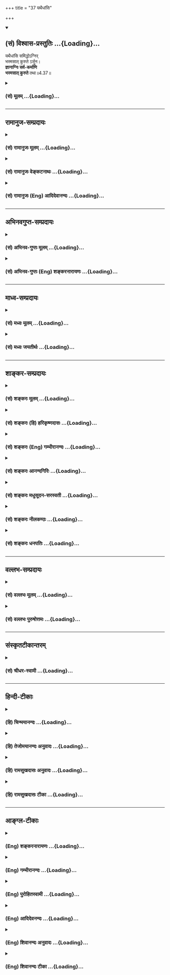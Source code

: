 +++
title = "37 यथैधांसि"

+++
<div class="js_include" newlevelforh1="2" title="(सं) विश्वास-प्रस्तुतिः" unfilled url="/mahAbhAratam/shlokashaH/06-bhIShma-parva/03-bhagavad-gItA-parva/saMskRtam/vishvAsa-prastutiH/04_jnAna-yogaH_brahmArp/37_yathaidhAMsi.md">
<details open><summary><h2>(सं) विश्वास-प्रस्तुतिः ...{Loading}...</h2></summary>

यथैधांसि समिद्धोऽग्निर्  
भस्मसात् कुरुते ऽर्जुन।  
**ज्ञानाग्निः सर्व-कर्माणि**  
**भस्मसात् कुरुते** तथा॥4.37॥
</details>
</div>
<div class="js_include collapsed" newlevelforh1="3" title="(सं) मूलम्" unfilled url="/mahAbhAratam/shlokashaH/06-bhIShma-parva/03-bhagavad-gItA-parva/saMskRtam/mUlam/04_jnAna-yogaH_brahmArp/37_yathaidhAMsi.md">
<details><summary><h3>(सं) मूलम् ...{Loading}...</h3></summary>

यथैधांसि समिद्धोऽग्निर्भस्मसात्कुरुतेऽर्जुन।  
ज्ञानाग्निः सर्वकर्माणि भस्मसात्कुरुते तथा।।4.37।।
</details>
</div>


_________________
## रामानुज-सम्प्रदायः
<div class="js_include collapsed" newlevelforh1="3" title="(सं) रामानुजः मूलम्" unfilled url="/mahAbhAratam/shlokashaH/06-bhIShma-parva/03-bhagavad-gItA-parva/saMskRtam/rAmAnujaH/mUlam/04_jnAna-yogaH_brahmArp/37_yathaidhAMsi.md">
<details><summary><h3>(सं) रामानुजः मूलम् ...{Loading}...</h3></summary>

।।4.37।। सम्यक् प्रवृद्ध **अग्निः** इन्धनसमुच्चयम् इव
आत्मयाथात्म्यज्ञानरूपः अग्निः जीवात्मगतम् अनादिकालप्रवृत्तानेककर्मसञ्चयं
भस्मीकरोति।

</details>
</div>
<div class="js_include collapsed" newlevelforh1="3" title="(सं) रामानुजः वेङ्कटनाथः" unfilled url="/mahAbhAratam/shlokashaH/06-bhIShma-parva/03-bhagavad-gItA-parva/saMskRtam/rAmAnujaH/venkaTanAthaH/04_jnAna-yogaH_brahmArp/37_yathaidhAMsi.md">
<details><summary><h3>(सं) रामानुजः वेङ्कटनाथः ...{Loading}...</h3></summary>

  
  
।।4.37।। नन्वेकस्य कथमनादिकालप्रवृत्तानन्तपापनिवर्तकत्वम्नाभुक्तं क्षीयते
कर्म कल्पकोटिशतैरपि ब्र.वै.26।70 इत्यादिवचनाच्च
पापस्वरूपनिवर्तकत्वमनुपपन्नम् केवलं विलम्बाय स्यादित्याशङ्क्योच्यते
यथैधांसीति। समुद्रसन्तरणदृष्टान्तः पुनःप्रवेशाविरोधी
काष्ठभस्मसात्करणदृष्टान्तेन तु पुनः कार्यकरत्वप्रसङ्गोऽपि प्रतिषिद्धः।
भस्मसात्कुरुते भस्मीभूतानि कुरुते अकार्यकराणि कुरुत इत्यर्थः। समिद्धः
इत्यत्र सर्वदहनयोग्यत्वायोपसर्गधात्वर्थयोर्व्यञ्जनंसम्यक्प्रवृद्ध
इति। एधांसि इति बहुवचनमेकस्यानेकनिवर्तकत्वाभिप्रायमिति दर्शयति
इन्धनसञ्चयमिति। सर्वकर्माणि इतिवचनाद्विरोधित्वेन स्थितस्य
सांसारिकपुण्यविशेषस्यापि निवर्तकत्वमवगतम्। नाभुक्तमित्यादित्वन्यपरम्
अन्यथा प्रायश्चित्तशास्त्राण्यपि कुप्येयुरिति भावः।  
  

</details>
</div>
<div class="js_include collapsed" newlevelforh1="3" title="(सं) रामानुजः (Eng) आदिदेवानन्दः" unfilled url="/mahAbhAratam/shlokashaH/06-bhIShma-parva/03-bhagavad-gItA-parva/saMskRtam/rAmAnujaH/english/AdidevAnandaH/04_jnAna-yogaH_brahmArp/37_yathaidhAMsi.md">
<details><summary><h3>(सं) रामानुजः (Eng) आदिदेवानन्दः ...{Loading}...</h3></summary>

4.37 The fire of knowledge concerning the real nature of the self reduces to ashes the collection of endless Karmas accumulated from beginningless times, just as a well-kindled fire reduces to ashes a bundle of firewood.

</details>
</div>


_________________
## अभिनवगुप्त-सम्प्रदायः
<div class="js_include collapsed" newlevelforh1="3" title="(सं) अभिनव-गुप्तः मूलम्" unfilled url="/mahAbhAratam/shlokashaH/06-bhIShma-parva/03-bhagavad-gItA-parva/saMskRtam/abhinava-guptaH/mUlam/04_jnAna-yogaH_brahmArp/37_yathaidhAMsi.md">
<details><summary><h3>(सं) अभिनव-गुप्तः मूलम् ...{Loading}...</h3></summary>

।।4.36 4.37।। सर्वं कर्माखिलम् (श्लो. 433) इति यदुक्तं तत्स्फुटयितुं
प्रथमश्लोकेन अधर्मोऽपि नश्यति इति वदन् सर्वं कर्म इति द्वितीयेन
संस्कारलेशोऽपि नावतिष्ठतीति सूचयन् अखिलम् इति व्याचष्टे अपि चेदिति।
यथेति। सुसमिद्धोऽभ्यासजातप्रतिपत्तिदार्ढ्यबन्धेन +++(K omits सु)+++
ज्ञानाग्निर्भवति यथा तथा प्रयतनीयमिति भावः ।

</details>
</div>
<div class="js_include collapsed" newlevelforh1="3" title="(सं) अभिनव-गुप्तः (Eng) शङ्करनारायणः" unfilled url="/mahAbhAratam/shlokashaH/06-bhIShma-parva/03-bhagavad-gItA-parva/saMskRtam/abhinava-guptaH/english/shankaranArAyaNaH/04_jnAna-yogaH_brahmArp/37_yathaidhAMsi.md">
<details><summary><h3>(सं) अभिनव-गुप्तः (Eng) शङ्करनारायणः ...{Loading}...</h3></summary>

4.36-37 Api cet etc. Yatha etc. The idea is this : One should exert is
such a way so that the fire of knowledge remains well fuelled with the
knot of firmness of conviction born of practice.

</details>
</div>


_________________
## माध्व-सम्प्रदायः
<div class="js_include collapsed" newlevelforh1="3" title="(सं) मध्वः मूलम्" unfilled url="/mahAbhAratam/shlokashaH/06-bhIShma-parva/03-bhagavad-gItA-parva/saMskRtam/madhvaH/mUlam/04_jnAna-yogaH_brahmArp/37_yathaidhAMsi.md">
<details><summary><h3>(सं) मध्वः मूलम् ...{Loading}...</h3></summary>

।।4.37।। Sri Madhvacharya did not comment on this sloka.

</details>
</div>
<div class="js_include collapsed" newlevelforh1="3" title="(सं) मध्वः जयतीर्थः" unfilled url="/mahAbhAratam/shlokashaH/06-bhIShma-parva/03-bhagavad-gItA-parva/saMskRtam/madhvaH/jayatIrthaH/04_jnAna-yogaH_brahmArp/37_yathaidhAMsi.md">
<details><summary><h3>(सं) मध्वः जयतीर्थः ...{Loading}...</h3></summary>

।।4.37।। Sri Jayatirtha did not comment on this sloka.

</details>
</div>


_________________
## शाङ्कर-सम्प्रदायः
<div class="js_include collapsed" newlevelforh1="3" title="(सं) शङ्करः मूलम्" unfilled url="/mahAbhAratam/shlokashaH/06-bhIShma-parva/03-bhagavad-gItA-parva/saMskRtam/shankaraH/mUlam/04_jnAna-yogaH_brahmArp/37_yathaidhAMsi.md">
<details><summary><h3>(सं) शङ्करः मूलम् ...{Loading}...</h3></summary>

।।4.37।। **यथा एधांसि** काष्ठानि **समिद्धः** सम्यक् इद्धः दीप्तः
**अग्निः भस्मसात्** भस्मीभावं **कुरुते** हे **अर्जुन** ज्ञानमेव अग्निः
**ज्ञानाग्निः** **सर्वकर्माणि भस्मसात् कुरुते तथा**
निर्बीजीकरोतीत्यर्थः। न हि साक्षादेव ज्ञानाग्निः कर्माणि इन्धनवत्
भस्मीकर्तुं शक्नोति। तस्मात् सम्यग्दर्शनं सर्वकर्मणां निर्बीजत्वे कारणम्
इत्यभिप्रायः। सामर्थ्यात् येन कर्मणा शरीरम् आरब्धं तत् प्रवृत्तफलत्वात्
उपभोगेनैव क्षीयते। अतो यानि अप्रवृत्तफलानि ज्ञानोत्पत्तेः प्राक् कृतानि
ज्ञानसहभावीनि च अतीतानेकजन्मकृतानि च तान्येव सर्वाणि भस्मसात्
कुरुते।। यतः एवम् अतः

</details>
</div>
<div class="js_include collapsed" newlevelforh1="3" title="(सं) शङ्करः (हि) हरिकृष्णदासः" unfilled url="/mahAbhAratam/shlokashaH/06-bhIShma-parva/03-bhagavad-gItA-parva/saMskRtam/shankaraH/hindI/harikRShNadAsaH/04_jnAna-yogaH_brahmArp/37_yathaidhAMsi.md">
<details><summary><h3>(सं) शङ्करः (हि) हरिकृष्णदासः ...{Loading}...</h3></summary>

।।4.37।। ज्ञान पापको किस प्रकार नष्ट कर देता है सो दृष्टान्तसहित कहते हैं
हे अर्जुन जैसे अच्छी प्रकारसे प्रदीप्त यानी प्रज्वलित हुआ अग्नि ईंधनको
अर्थात् काष्ठके समूहको भस्मरूप कर देता है वैसे ही ज्ञानरूप अग्नि सब
कर्मोंको भस्मरूप कर देता है अर्थात् निर्बीज कर देता है। क्योंकि ईंधनकी
भाँति ज्ञानरूप अग्नि कर्मोंको साक्षात् भस्मरूप नहीं कर सकता इसलिये इसका
यही अभिप्राय है कि यथार्थ ज्ञान सब कर्मोंको निर्बीज करनेका हेतु है। जिस
कर्मसे शरीर उत्पन्न हुआ है वह फल देनेके लिये प्रवृत्त हो चुका इसलिये
उसका नाश तो उपभोगद्वारा ही होगा। यह युक्तिसिद्ध बात है। अतः इस जन्ममें
ज्ञानकी उत्पत्तिसे पहले और ज्ञानके साथसाथ किये हुए एवं पुराने अनेक
जन्मोंमें किये हुए जो कर्म अभीतक फल देनेके लिये प्रवृत्त नहीं हुए हैं उन
सब कर्मोंको ही ज्ञानाग्नि भस्म करता है ( प्रारब्धकर्मोंको नहीं )।

</details>
</div>
<div class="js_include collapsed" newlevelforh1="3" title="(सं) शङ्करः (Eng) गम्भीरानन्दः" unfilled url="/mahAbhAratam/shlokashaH/06-bhIShma-parva/03-bhagavad-gItA-parva/saMskRtam/shankaraH/english/gambhIrAnandaH/04_jnAna-yogaH_brahmArp/37_yathaidhAMsi.md">
<details><summary><h3>(सं) शङ्करः (Eng) गम्भीरानन्दः ...{Loading}...</h3></summary>

4.37 O Arjuna, yatha, as; a samiddhah, blazing; agnih, fire, a well
lighted fire; kurute, reduces; edhamsi, pieces of wood; bhasmasat, to
ashes; tatha, similarly; jnanagnih, the fire of Knowledge-Knowledge
itself being the fire; kurute, reduces; bhasmasat, to ashes;
sarva-karmani, all actions, i.e. it renders them ineffective, for the
fire of Knowledge itself cannot directly \[Knowledge destroys ignorance,
and thery the idea of agentship is eradicated. This in turn makes
actions impossible.\] burn actions to ashes, like pieces of wood. So,
the idea implied is that full enlightenment is the cuase of making all
actions impotent. From the force the context \[If the body were to die
just with the dawn of Knowledge, imparting of Knowledge by enlightened
persons would be impossible, and thus there would be no teacher to
transmit Knowledge!\] it follows that, since the result of actions owing
to which the present body has been born has already become effective,
therefore it gets eshausted only through experiencing it. Hence,
Knowledge reduces to ashes only all those actions that were done (in
this life) prior to the rise of Knowledge and that have not become
effective, as also those performed along with (i.e. after the dawn of)
Knowledge, and those that were done in the many past lives. Since this
is so, therefore,

</details>
</div>
<div class="js_include collapsed" newlevelforh1="3" title="(सं) शङ्करः आनन्दगिरिः" unfilled url="/mahAbhAratam/shlokashaH/06-bhIShma-parva/03-bhagavad-gItA-parva/saMskRtam/shankaraH/AnandagiriH/04_jnAna-yogaH_brahmArp/37_yathaidhAMsi.md">
<details><summary><h3>(सं) शङ्करः आनन्दगिरिः ...{Loading}...</h3></summary>

।।4.37।। ज्ञाने सत्यपि धर्माधर्मयोरुपलम्भात्कुतस्ततो निवृत्तिरित्याशङ्क्य
ज्ञानस्य धर्माधर्मनिवर्तकत्वं दृष्टान्तेन दर्शयितुमनन्तरश्लोकमवतारयति
**ज्ञानमिति।** योग्यायोग्यविभागेन निवर्तकत्वानिवर्तकत्वविभागमुदाहरति
**यथेति।** दृष्टान्तानुरूपं दार्ष्टान्तिकमाचष्टे **ज्ञानाग्निरिति।**
योग्यविषयेऽपि दाहकत्वमग्नेरप्रतिबन्धापेक्षयेति विवक्षित्वा विशिनष्टि
**सम्यगिति।** दार्ष्टान्तिकं व्याचष्टे **ज्ञानमेवेति।** ननु ज्ञानं
साक्षादेव कर्मदाहकं किमिति नोच्यते निर्बीजीकरोति कर्मेति किमिति
व्याख्यानमित्याशङ्क्याह **नहीति।** ज्ञानस्य स्वप्रमेयावरणाज्ञानापाकरणे
सामर्थ्यस्य लोके दृष्टत्वादविक्रियब्रह्मात्मज्ञानमपि तदज्ञानं निवर्तयन्
तज्जन्यकर्तृत्वभ्रमं कर्मबीजभूतं निवर्तयति। तन्निवृत्तौ च कर्माणि न
स्थातुं पारयन्ति नतु साक्षात्कर्मणां निवर्तकं ज्ञानमज्ञानस्यैव
निवर्तकमिति व्याप्तेस्तदनिवृत्तौ तु पुनरपि कर्मोद्भवसंभवादित्यर्थः।
ज्ञानस्य साक्षात्कर्मनिवर्तकत्वाभावे फलितमाह **तस्मादिति।** सम्यग्ज्ञानं
मूलभूताज्ञाननिवर्तनेन कर्मनिवर्तकमिष्टं चेदारब्धफलस्यापि कर्मणो
निवृत्तिप्रसङ्गाज्ज्ञानोदयसमकालमेव शरीरपातः स्यादित्याशङ्क्याह
**सामर्थ्यादिति।** ज्ञानोदयसमसमयमेव देहापोहे तत्त्वदर्शिभिरुपदिष्टं
ज्ञानं फलवदिति भगवदभिप्रायस्य बाधितत्वप्रसङ्गादाचार्यलाभान्यथानुपपत्त्या
प्रवृत्तफलकर्मसंपादकमज्ञानलेशं न नाशयति ज्ञानमित्यर्थः। कथं तर्हि
प्रारब्धफलं कर्म नश्यतीत्याशङ्क्याह **येनेति।** तर्हि कथं ज्ञानाग्निः
सर्वकर्माणि भस्मसात्करोतीत्युक्तं तत्राह **अत इति।** ज्ञानादारब्धफलानां
कर्मणां निवृत्त्यनुपपत्तेरनारब्धफलानि यानि कर्माणि पूर्वं
ज्ञानोदयादस्मिन्नेव जन्मनि कृतानि ज्ञानेन च सह वर्तमानानि प्राचीनेषु
चानेकेषु जन्मस्वर्जितानि तानि सर्वाणि ज्ञानं कारणनिवर्तनेन
निवर्तयतीत्यर्थः।

</details>
</div>
<div class="js_include collapsed" newlevelforh1="3" title="(सं) शङ्करः मधुसूदन-सरस्वती" unfilled url="/mahAbhAratam/shlokashaH/06-bhIShma-parva/03-bhagavad-gItA-parva/saMskRtam/shankaraH/madhusUdana-sarasvatI/04_jnAna-yogaH_brahmArp/37_yathaidhAMsi.md">
<details><summary><h3>(सं) शङ्करः मधुसूदन-सरस्वती ...{Loading}...</h3></summary>

।।4.37।। ननु समुद्रवत्तरणे कर्मणां नाशो न स्यादित्याशङ्क्य
दृष्टान्तान्तरमाह यथा एधांसि काष्ठानि समिद्धः
प्रज्वलितोऽग्निर्भस्मसात्कुरुते भस्मीभावं नयति हे अर्जुन ज्ञानाग्निः
सर्वकर्माणि पापानि पुण्यानि चाविशेषेण प्रारब्धफलभिन्नानि भस्मसात्कुरुते
तथा तत्कारणाज्ञानविनाशेन विनाशयतीत्यर्थः। तथाच श्रुतिःभिद्यते
हृदयग्रन्थिश्छिद्यन्ते सर्वसंशयाः। क्षीयन्ते चास्य कर्माणि तस्मिन्दृष्टे
परावरे इतितदधिगम उत्तरपूर्वाघयोरश्लेषविनाशौ
तद्व्यपदेशात्इतरस्याप्येवमसंश्लेषः पाते तु इति च सूत्रे। अनारब्धे
पुण्यपापे नश्यत एवेत्यत्र सूत्रंअनारब्धकार्ये एव तु पूर्वे तदवधेः इति।
ज्ञानोत्पादकदेहारम्भकाणां तु तद्देहान्तएव विनाशःतस्य तावदेव चिरं यावन्न
विमोक्ष्येऽथ संपत्स्ये इति श्रुतेःभोगेन त्वितरे क्षपयित्वा संपद्यते इति
सूत्राच्च। आधिकारिकाणां तु यान्येव ज्ञानोत्पादकदेहारम्भकाणि तान्येव
देहान्तरारम्भकाण्यपि। यथा वसिष्ठापान्तरतमःप्रभृतीनाम। तथाच
सूत्रम्यावदधिकारमवस्थितिराधिकारिकाणाम् इति। अधिकारोऽनेकदेहारम्भकं
बलवत्प्रारब्धफलं कर्म। तच्चोपासकानामेव नान्येषाम्। अनारब्धफलानि नश्यन्ति
आरब्धफलानि तु यावद्भोगसमाप्ति तिष्ठन्ति। भोगश्चैकेन देहेनानेकेन वेति न
विशेषः। विस्तरस्त्वाकरे द्रष्टव्यः।

</details>
</div>
<div class="js_include collapsed" newlevelforh1="3" title="(सं) शङ्करः नीलकण्ठः" unfilled url="/mahAbhAratam/shlokashaH/06-bhIShma-parva/03-bhagavad-gItA-parva/saMskRtam/shankaraH/nIlakaNThaH/04_jnAna-yogaH_brahmArp/37_yathaidhAMsi.md">
<details><summary><h3>(सं) शङ्करः नीलकण्ठः ...{Loading}...</h3></summary>

।।4.37।।**यथेति।** एधांसि काष्ठानि। कर्माणि प्रारब्धादन्यानि।

</details>
</div>
<div class="js_include collapsed" newlevelforh1="3" title="(सं) शङ्करः धनपतिः" unfilled url="/mahAbhAratam/shlokashaH/06-bhIShma-parva/03-bhagavad-gItA-parva/saMskRtam/shankaraH/dhanapatiH/04_jnAna-yogaH_brahmArp/37_yathaidhAMsi.md">
<details><summary><h3>(सं) शङ्करः धनपतिः ...{Loading}...</h3></summary>

।।4.37।। ननु ज्ञानप्लवेन तरिष्यसीत्युक्त्या ज्ञानस्य पापनाशक्त्वं
नागतमित्याशङ्क्य पापं नाशयति ज्ञानं नावशेषयति तन्नाश एव
तत्तरणमित्यभिप्रेत्य सदृष्टान्तमाह। यथैधांसि काष्ठानि
सभ्यग्दीप्तोऽग्निर्भस्मसाद्भस्मीभावं कुरुते। तथा
ज्ञानमेवाग्निर्ज्ञानाग्निः सर्वकर्माणि भस्मीभावं कुरुते। निर्बीजं
करोतीत्यर्थः। अर्जुनेतिसंबोधयन् शुद्धचित्तेनैवेदृशं ज्ञानं लभ्यते
नान्येनेति द्योतयति। यद्वा तच्च ज्ञानं सर्वकर्माणि दग्ध्वा शुद्धं ब्रह्म
संपद्यत इति सूचयति। यद्वैवंभूतेन ज्ञानेन सर्वाणि कर्माणि
भस्मसात्कृत्वाऽन्वर्थशंज्ञो भवेति सूचयन्नाहार्जुनेति। सभ्यग्दर्शनं
प्रारब्धकर्मव्यतिरिक्तानां सर्वकर्मणां निर्बीजत्वकारणमित्यभिप्रायः।
प्रारब्धकर्मणां प्रवृत्तफलानां भोगेनैव क्षयात्।
तस्माद्यन्यप्रवृत्तफलान्यतीतानेकजन्मार्जितानि ज्ञानोत्पत्तेः
पूर्वमस्मिन्जन्मनि कृतानि ज्ञानाग्निसाधनानुष्ठानकालिकानि च सर्वाणि
भस्मसात्कुरुते। ज्ञानोत्तरभाविनामसंबन्धोऽपि बोध्यः। तथाच भगवतो
बादरायणस्य सूत्राणितदिघिगम उत्तरपूर्वाघयोरश्लेषविनाशौ तद्य्वपदेशात्
इतरस्याप्येवमसंश्लेषः पाते तुअनारब्धकार्ये एव तु पूर्वे तदवधेःभोगेन
त्वितरे क्षपयित्वा संपद्यते इति फलार्थत्वात्कर्मणः फलमदत्त्वा
क्षयासंभवात्। ब्रह्माधिगमे सति तद्विपरीतफलं दुरितं न क्षीयत इति प्राप्ते
राद्धान्तः। तदधिगमे ब्रह्मसाक्षात्कारे सति उत्तरस्याघस्य
दुरितस्याश्लेषोऽसंबन्धः पूर्वस्य विनाशः। कस्मात्तद्य्वपदेशात्
तयोरश्लेषविनाशयोः श्रुतिभिर्व्यपदेशात्। तथाच श्रुतयःतद्यथा पुष्करपलाश
आपो न श्लिष्यन्त एवमेवंविदि पापं कर्मं न श्लिष्यतेतद्यथैषीकातूलमग्नौ
प्रोतं प्रदूयत **एवँहास्य** सर्वे पाप्मानः प्रदूयन्तेभिद्यते
हृदयग्रन्थिश्छिद्यन्ते सर्वसंशयाः। क्षीयन्ते चास्य कर्माणि तस्मिन्दृष्टे
परावरे इति धर्मस्य पुनः शास्त्रीयत्वाच्छास्त्रीयेण ज्ञानेनाविरोध
इत्याशङ्क्याह। इतरस्यापि पुण्यस्य कर्मणः एवमघवदसंश्लेषविनाशौ भवतः।
कुतस्तस्यापि स्वफलहेतुत्वेन ज्ञानप्रतिबन्धित्वप्रसङ्गात्। उभे इहैवैष एते
तरति इत्यादिश्रुतिषु च दुष्कृतवत्सु कृतस्यापि विनाशव्यपदेशात्।
अकर्त्रात्मत्वबोधनिमित्तस्य च कर्मक्षयस्य
सुकृतदुष्कृतयोस्तुल्यत्वात्। क्षीयन्ते चास्य कर्माणी ति चाविशेषश्रुतेः।
यत्रापि केवल एव पाप्मशब्दः पठ्यते तत्रापि तेनैव पुण्यमप्याकलितमिति
द्रष्टव्यम्। ज्ञानापेक्षया निकृष्टफलत्वात्। तुशब्द एवकारार्थः। एवं
पुण्यपापयोर्बन्धहेत्वोर्विद्यासामर्थ्यादश्लेषविनाशसिद्य्धा विदुषो
देहपाते मुक्तिरवश्यमेव भवतीत्यर्थः। तत्र उभे इहैव एष एते
तरतीत्यादिश्रुतिविशेषश्रवणात् अविशेषेणारब्धकार्ययोरनारब्धकार्ययोश्च क्षय
इति प्राप्ते प्रत्याह। अनारब्धकार्ये अप्रवृत्तफले एव तु पूर्वे
जन्मान्तरसंचिते अस्मिन्नपि च जन्मनि प्राक् ज्ञानोत्पत्तेः संचिते
पुण्यपापे तदधिगमात्क्षीयेते नत्वारब्धकार्ये याभ्यामेतह्ब्रह्मज्ञानायतनं
जन्म निर्मितम् कुतस्तस्य तावदेव चिरं यावन्न विमोक्ष्येऽथ संपत्स्य इति
शरीरपातावधिकरणात्क्षेमप्राप्तेः। ननु वस्तु बलेनाकर्त्रात्मावगत्या
प्रारब्धकर्माण्यपि कुतो न क्षीयन्ते। अग्निसंबन्धे बीजशक्तिरिवेति
चेदुच्यते। न तावदनाश्रित्यारब्धकार्य कर्माशयं
तत्त्वावगत्युत्पत्तिरुपपद्यते। आश्रिते च
तस्मिन्कुलालचक्रवत्प्रवृत्तवेगस्यान्तराले प्रतिबन्धासंभवात्
भवतिवेगक्षयपरिपालनं अकर्त्रात्मावगत्याबाधितमपि मिथ्याज्ञानं
कर्माधिष्ठानं जले वृक्षज्ञानवत्संस्कारवशात्कंचित्कालमनुवर्तत एव।
अनारब्धकार्ययोः पुण्यपापयोः विद्यासामर्थ्यात्क्षय उक्तः इतरे
त्वारब्धकार्ये ते उपभोगेन क्षपयित्वा ब्रह्म संपद्यते। तस्य तावदेवेत्यादि
ब्रह्मैव सन्ब्रह्माप्येतीति चैवमादिश्रुतिभ्य इति।

</details>
</div>


_________________
## वल्लभ-सम्प्रदायः
<div class="js_include collapsed" newlevelforh1="3" title="(सं) वल्लभः मूलम्" unfilled url="/mahAbhAratam/shlokashaH/06-bhIShma-parva/03-bhagavad-gItA-parva/saMskRtam/vallabhaH/mUlam/04_jnAna-yogaH_brahmArp/37_yathaidhAMsi.md">
<details><summary><h3>(सं) वल्लभः मूलम् ...{Loading}...</h3></summary>

।।4.37।। ननु महतो वृजिनतो ज्ञानस्य
निर्बलत्वप्लवत्वेनात्यल्पत्वादित्याशङ्क्य ज्ञानस्य
प्रबलत्वमग्निदृष्टान्तद्वारा निरूपयति यथेति। समिद्धोऽग्निर्ज्ञानं च
प्रबलं भवति। सर्वकर्माणि स्वोत्पत्तिकाले सम्भूतानि लघूनि गुरूणि च।
प्रारब्धकर्मणां तु स्वोत्पत्तिकालसम्भूतत्वाभावान्न दाहः अन्यथा ज्ञानं न
स्यात्। अनारब्धकार्ये एव तु पूर्वं तदवधेः ब्र.सू.4।1।15 इति
तत्त्वसूत्रात्।

</details>
</div>
<div class="js_include collapsed" newlevelforh1="3" title="(सं) वल्लभः पुरुषोत्तमः" unfilled url="/mahAbhAratam/shlokashaH/06-bhIShma-parva/03-bhagavad-gItA-parva/saMskRtam/vallabhaH/puruShottamaH/04_jnAna-yogaH_brahmArp/37_yathaidhAMsi.md">
<details><summary><h3>(सं) वल्लभः पुरुषोत्तमः ...{Loading}...</h3></summary>

  
  
।।4.37।। पापस्यार्णवत्वोक्त्या ज्ञानस्य प्लवत्वोक्त्या च
तस्यानल्पत्वादगाधत्वादस्याल्पत्वात्तन्मध्यपातित्वात्
कदाचिन्मज्जनसम्भावनापि स्यादित्यल्पस्वरूपस्य महद्वस्तुनिराकारणसामर्थ्ये
दृष्टान्तमाह यथैधांसीति। हे अर्जुन यथा अग्निः काष्ठेभ्यः स्वल्पतरोऽपि
समिद्धः सन् सम्यक्प्रकारेण सन्धुक्षितः सन् एधांसि काष्ठानि
भस्मसात्कुरुते तथा ज्ञानाग्निः ज्ञानरूपोऽग्निः सर्वकर्माणि
भस्मसात्कुरुते भस्मरूपाण्यग्रेऽस्य फलभोगजननासमर्थानि कुरुते।  
  

</details>
</div>


_________________
## संस्कृतटीकान्तरम्
<div class="js_include collapsed" newlevelforh1="3" title="(सं) श्रीधर-स्वामी" unfilled url="/mahAbhAratam/shlokashaH/06-bhIShma-parva/03-bhagavad-gItA-parva/saMskRtam/shrIdhara-svAmI/04_jnAna-yogaH_brahmArp/37_yathaidhAMsi.md">
<details><summary><h3>(सं) श्रीधर-स्वामी ...{Loading}...</h3></summary>

।।4.37।। समुद्रवत्स्थितस्यैव पापस्यातिलङ्घनमात्रं नतु पापस्य नाश इति
भ्रान्तिं दृष्टान्तेन वारयन्नाह **यथेति।** एधांसि काष्ठानि
प्रदीप्तोऽग्निर्यथा भस्मीभावं नयति तथा आत्मज्ञानरूपोऽग्निः
प्रारब्धकर्मव्यतिरिक्तानि सर्वाणि कर्माणि भस्मीकरोतीत्यर्थः।

</details>
</div>


_________________
## हिन्दी-टीकाः
<div class="js_include collapsed" newlevelforh1="3" title="(हि) चिन्मयानन्दः" unfilled url="/mahAbhAratam/shlokashaH/06-bhIShma-parva/03-bhagavad-gItA-parva/hindI/chinmayAnandaH/04_jnAna-yogaH_brahmArp/37_yathaidhAMsi.md">
<details><summary><h3>(हि) चिन्मयानन्दः ...{Loading}...</h3></summary>

।।4.37।। यह दृष्टान्त सुपरिचित तथा अत्यन्त उपयुक्त है। ईन्धन की लकड़ियों
का आकारप्रकार या रंग कुछ भी हो जब उन्हें अग्निकुण्ड में डाला जाता है तब
सब का अन्तिम परिणाम एक ही होता है भस्म। उस भस्म के ढेर से हम विभिन्न
लकड़ियों की राख को अलगअलग नहीं कर सकते। उनका मूलरूप सर्वथा नष्ट हो जाता
है। इसी प्रकार पाप और पुण्य जो भी और जितने भी कर्म हैं वे सब ज्ञानाग्नि
में भस्मीभूत हो जाते है। उनका पूर्व का कार्यकारण रूप नष्ट हो जाता
है। कर्म फल प्रदान करते हैं। परन्तु सभी कर्म एक साथ ही फलदायी नहीं हो
सकते। नियमानुसार जब वे परिपक्व हो जाते हैं तभी उनका फल प्राप्त होने लगता
हैं। अनादि काल से जीव कर्तृत्व का अभिमान करके अनेक कर्मों को करता आ रहा
है। इसीलिये उसे अनेक प्रकार के शरीर भी धारण करने पड़ते हैं। इन कर्मों का
फलोपभोग आवश्यक होता है। शास्त्रों में इन कर्मों का वर्गीकरण तीन भागों में
किया गया है (क) संचितअर्जित किये कर्म जो अभी फलदायी नहीं हुए हैं (ख)
प्रारब्ध जिन्होंने फल देना प्रारम्भ कर दिया है तथा (ग) आगामी अर्थात् जिन
कर्मों का फल भविष्य में मिलेगा। इस श्लोक में सब कर्मों से तात्पर्य संचित
और आगामी कर्मों से है। इसलिये

</details>
</div>
<div class="js_include collapsed" newlevelforh1="3" title="(हि) तेजोमयानन्दः अनुवादः" unfilled url="/mahAbhAratam/shlokashaH/06-bhIShma-parva/03-bhagavad-gItA-parva/hindI/tejomayAnandaH/anuvAdaH/04_jnAna-yogaH_brahmArp/37_yathaidhAMsi.md">
<details><summary><h3>(हि) तेजोमयानन्दः अनुवादः ...{Loading}...</h3></summary>

।।4.37।। जैसे प्रज्जवलित अग्नि ईन्धन को भस्मसात् कर देती है, वैसे ही,
हे अर्जुन ! ज्ञानरूपी अग्नि सम्पूर्ण कर्मों को भस्मसात् कर देती है।।

</details>
</div>
<div class="js_include collapsed" newlevelforh1="3" title="(हि) रामसुखदासः अनुवादः" unfilled url="/mahAbhAratam/shlokashaH/06-bhIShma-parva/03-bhagavad-gItA-parva/hindI/rAmasukhadAsaH/anuvAdaH/04_jnAna-yogaH_brahmArp/37_yathaidhAMsi.md">
<details><summary><h3>(हि) रामसुखदासः अनुवादः ...{Loading}...</h3></summary>

।।4.37।। हे अर्जुन ! जैसे प्रज्वलित अग्नि ईंधनोंको सर्वथा भस्म कर देती
है, ऐसे ही ज्ञानरूपी अग्नि सम्पूर्ण कर्मोंको सर्वथा भस्म कर देती है।

</details>
</div>
<div class="js_include collapsed" newlevelforh1="3" title="(हि) रामसुखदासः टीका" unfilled url="/mahAbhAratam/shlokashaH/06-bhIShma-parva/03-bhagavad-gItA-parva/hindI/rAmasukhadAsaH/TIkA/04_jnAna-yogaH_brahmArp/37_yathaidhAMsi.md">
<details><summary><h3>(हि) रामसुखदासः टीका ...{Loading}...</h3></summary>

4.37।।***व्याख्या--*'यथैधांसि समिद्धोऽग्निर्भस्मसात्
कुरुतेऽर्जुन'--**पीछेके श्लोकमें भगवान्ने ज्ञानरूपी नौकाके द्वारा
सम्पूर्ण पाप-समुद्रको तरनेकी बात कही। उससे यह प्रश्न पैदा होता है कि
पापसमुद्र तो शेष रहता ही है, फिर उसका क्या होगा; अतः भगवान् पुनः दूसरा
दृष्टान्त देते हुए कहते हैं कि जैसे प्रज्वलित अग्नि काष्ठादि सम्पूर्ण
ईंधनोंको इस प्रकार भस्म कर देती है कि उनका किञ्चिन्मात्र भी अंश शेष नहीं
रहता, ऐसे ही ज्ञानरूप अग्नि सम्पूर्ण पापोंको इस प्रकार भस्म कर देती है
कि उनका किञ्चिन्मात्र भी अंश शेष नहीं रहता।

</details>
</div>


_________________
## आङ्ग्ल-टीकाः
<div class="js_include collapsed" newlevelforh1="3" title="(Eng) शङ्करनारायणः" unfilled url="/mahAbhAratam/shlokashaH/06-bhIShma-parva/03-bhagavad-gItA-parva/english/shankaranArAyaNaH/04_jnAna-yogaH_brahmArp/37_yathaidhAMsi.md">
<details><summary><h3>(Eng) शङ्करनारायणः ...{Loading}...</h3></summary>

4.37. Just as the fire, well inflamed, reduces the fuels to ashes, so also the fire of knowledge reduces all actions to ashes.

</details>
</div>
<div class="js_include collapsed" newlevelforh1="3" title="(Eng) गम्भीरानन्दः" unfilled url="/mahAbhAratam/shlokashaH/06-bhIShma-parva/03-bhagavad-gItA-parva/english/gambhIrAnandaH/04_jnAna-yogaH_brahmArp/37_yathaidhAMsi.md">
<details><summary><h3>(Eng) गम्भीरानन्दः ...{Loading}...</h3></summary>

4.37 O Arjuna, as a blazing fire reduces pieces of wood to ashes,
similarly the fire of Knowledge reduces all actions to ashes.

</details>
</div>
<div class="js_include collapsed" newlevelforh1="3" title="(Eng) पुरोहितस्वामी" unfilled url="/mahAbhAratam/shlokashaH/06-bhIShma-parva/03-bhagavad-gItA-parva/english/purohitasvAmI/04_jnAna-yogaH_brahmArp/37_yathaidhAMsi.md">
<details><summary><h3>(Eng) पुरोहितस्वामी ...{Loading}...</h3></summary>

4.37 As the kindled fire consumes the fuel, so, O Arjuna, in the flame of wisdom the embers of action are burnt to ashes.

</details>
</div>
<div class="js_include collapsed" newlevelforh1="3" title="(Eng) आदिदेवनन्दः" unfilled url="/mahAbhAratam/shlokashaH/06-bhIShma-parva/03-bhagavad-gItA-parva/english/AdidevanandaH/04_jnAna-yogaH_brahmArp/37_yathaidhAMsi.md">
<details><summary><h3>(Eng) आदिदेवनन्दः ...{Loading}...</h3></summary>

4.37 Just as burning fire turns fuel to ashes, O Arjuna, so does the fire of knowledge turn all Karma to ashes.

</details>
</div>
<div class="js_include collapsed" newlevelforh1="3" title="(Eng) शिवानन्दः अनुवादः" unfilled url="/mahAbhAratam/shlokashaH/06-bhIShma-parva/03-bhagavad-gItA-parva/english/shivAnandaH/anuvAdaH/04_jnAna-yogaH_brahmArp/37_yathaidhAMsi.md">
<details><summary><h3>(Eng) शिवानन्दः अनुवादः ...{Loading}...</h3></summary>

4.37 As the blazing fire reduces fuel to ashes, O Arjuna, so does the fire of knowledge reduce all actions to ashes.

</details>
</div>
<div class="js_include collapsed" newlevelforh1="3" title="(Eng) शिवानन्दः टीका" unfilled url="/mahAbhAratam/shlokashaH/06-bhIShma-parva/03-bhagavad-gItA-parva/english/shivAnandaH/TIkA/04_jnAna-yogaH_brahmArp/37_yathaidhAMsi.md">
<details><summary><h3>(Eng) शिवानन्दः टीका ...{Loading}...</h3></summary>

4.37 यथा as; एधांसि fuel; समिद्धः blazing; अग्निः fire; भस्मसात्कुरुते
reduces to ashes; अर्जुन O Arjuna; ज्ञानाग्निः fire of knowledge;
सर्वकर्माणि all actions; भस्मसात्कुरुते reduces to ashes; तथा
so.Commentary Just as the sees that are roasted cannot germinate; so also the actions that are burnt by the fire of knowledge cannot bear fruits; i.e.; cannot bring man to this world again for the enjoyment of the fruits of his actions. This is reducing actions to ashes. The actions lose their potency as they are burnt by the fire of knowledge.
When the knowledge of the Self dawns; all actions with their results are burnt by the fire of that knowledge just as fuel is burnt by the fire.
When there is no agencymentality (the idea I do this); when there is no desire for the fruits; action is no action at all. It has lost its potency. The fire of knowledge can burn all actions except the Prarabdha Karma; or the result of the past action which has brought this body into existence and which has thus already begun to bear fruits or produce effects.According to some philosophers even the Prarabdha Karma is destroyed by the fire of knowledge. Sri Sankara says in his AparokshanubhutiIn the passage his actions are destroyed when the Supreme is realised the Veda expressly speaks of actions (Karmas) in the plural; in order to signify the destruction of even the Prarabdha.There are three kinds of Karmas or reaction to or fructification of past actions (1) Prarabdha; so much of the past actions as has given rise to the present birth; (2) Sanchita; the balance of the past actions that will give rise to future births -- the storehouse of accumulated actions; and (3) Agami or Kriyamana; acts being done in the present life. If by the knowledge of the Self only the Sanchita and Agami were destroyed and not Prarabdha; the dual number would have been used and not the plural. (Sanskrit grammar has singular; dual and plural numbers). (Cf.IV.1019)

</details>
</div>
